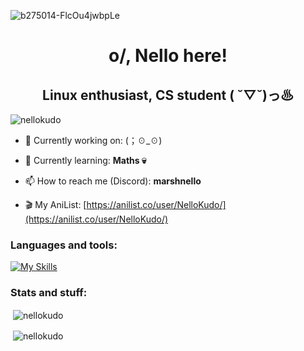 ![b275014-FlcOu4jwbpLe](https://user-images.githubusercontent.com/98063377/233370749-7b400714-ca72-4fb7-a1c3-96923836fad6.jpg)

<h1 align="center">o/, Nello here!</h1>
<h2 align="center">Linux enthusiast, CS student ( ˘▽˘)っ♨ </h2>

<p align="left"> <img src="https://komarev.com/ghpvc/?username=nellokudo&label=Profile%20views&color=b13612&style=flat" alt="nellokudo" /> </p>

- 🔭 Currently working on: (；☉_☉)

- 🌱 Currently learning: **Maths 💀**

- 📫 How to reach me (Discord): **marshnello**

- 🎬 My AniList: [https://anilist.co/user/NelloKudo/](https://anilist.co/user/NelloKudo/)


### Languages and tools:
[![My Skills](https://skillicons.dev/icons?i=bash,java,py,linux)](https://skillicons.dev)

### Stats and stuff:

<p>&nbsp;<img align="center" src="https://github-readme-stats.vercel.app/api?username=nellokudo&show_icons=true&locale=en&theme=tokyonight" alt="nellokudo" /></p>
<p>&nbsp;<img align="center" src="https://spotify-github-profile.vercel.app/api/view?uid=q0tk6z9jxd3okmr037k01d3te&cover_image=false&theme=default&show_offline=false&background_color=1a1b26&interchange=true&bar_color=8080ff&bar_color_cover=true" alt="nellokudo" /></p>

